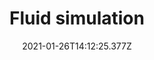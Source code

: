 ---
title: "Fluid simulation "
date: 2021-01-26T14:12:25.377Z
summary: Simlulated fluid with boat. Implemented explicit WCSPH solver with
  boundary handling. Two-way rigid body-water coupling optimization
draft: false
featured: false
external_link: https://github.com/daniil-777/fluidcg
image:
  filename: featured.png
  focal_point: Smart
  preview_only: false
url_code: https://github.com/daniil-777/fluidcg
url_slides: ""
url_video: https://www.youtube.com/watch?v=h50qWqGD4Yk
---